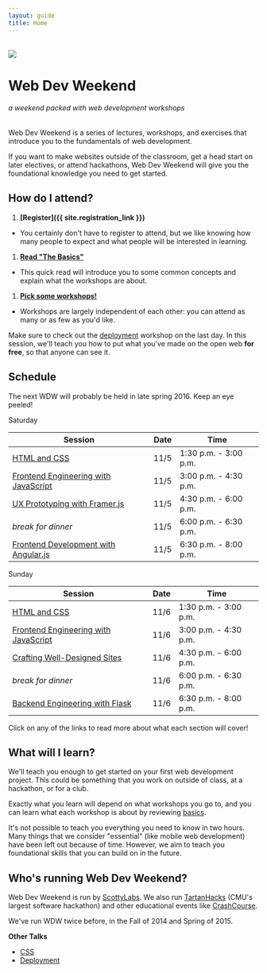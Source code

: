 ```yaml
---
layout: guide
title: Home
---
```


<br>

<img class="hero-logo" src="/wdw/assets/img/logo.svg">

# Web Dev Weekend

###### a weekend packed with web development workshops

Web Dev Weekend is a series of lectures, workshops, and exercises that introduce
you to the fundamentals of web development.

If you want to make websites outside of the classroom, get a head start on later
electives, or attend hackathons, Web Dev Weekend will give you the foundational
knowledge you need to get started.


## How do I attend?

1. __[Register]({{ site.registration_link }})__
  - You certainly don't have to register to attend, but we like knowing how many
    people to expect and what people will be interested in learning.
1. __[Read "The Basics"][basics]__
  - This quick read will introduce you to some common concepts and explain what
    the workshops are about.
1. __[Pick some workshops!](#schedule)__
  - Workshops are largely independent of each other: you can attend as many or
    as few as you'd like.

Make sure to check out the [deployment][deployment] workshop on the last day. In
this session, we'll teach you how to put what you've made on the open web __for
free__, so that anyone can see it.


## Schedule

The next WDW will probably be held in late spring 2016. Keep an eye peeled!

Saturday

| Session                                            | Date | Time                  |
| -------                                            | ---- | ----                  |
| [HTML and CSS][html]                               | 11/5 | 1:30 p.m. - 3:00 p.m. |
| [Frontend Engineering with JavaScript][frontend]   | 11/5 | 3:00 p.m. - 4:30 p.m. |
| [UX Prototyping with Framer.js][framer]            | 11/5 | 4:30 p.m. - 6:00 p.m. |
| *break for dinner*                                 | 11/5 | 6:00 p.m. - 6:30 p.m. |
| [Frontend Development with Angular.js][angular]    | 11/5 | 6:30 p.m. - 8:00 p.m. |


Sunday

| Session                                            | Date | Time                  |
| -------                                            | ---- | ----                  |
| [HTML and CSS][html]                               | 11/6 | 1:30 p.m. - 3:00 p.m. |
| [Frontend Engineering with JavaScript][frontend]   | 11/6 | 3:00 p.m. - 4:30 p.m. |
| [Crafting Well-Designed Sites][design]             | 11/6 | 4:30 p.m. - 6:00 p.m. |
| *break for dinner*                                 | 11/6 | 6:00 p.m. - 6:30 p.m. |
| [Backend Engineering with Flask][backend]          | 11/6 | 6:30 p.m. - 8:00 p.m. |

Click on any of the links to read more about what each section will cover!


## What will I learn?

We'll teach you enough to get started on your first web development project.
This could be something that you work on outside of class, at a hackathon, or
for a club.

Exactly what you learn will depend on what workshops you go to, and you can
learn what each workshop is about by reviewing [basics][basics].

It's not possible to teach you everything you need to know in two hours. Many
things that we consider "essential" (like mobile web development) have been left
out because of time. However, we aim to teach you foundational skills that you
can build on in the future.


## Who's running Web Dev Weekend?

Web Dev Weekend is run by [ScottyLabs](https://scottylabs.org). We also run
[TartanHacks](http://tartanhacks.com/) (CMU's largest software hackathon) and
other educational events like
[CrashCourse](https://scottylabs.org/crashcourse/).

We've run WDW twice before, in the Fall of 2014 and Spring of 2015.

__Other Talks__

- [CSS][css]
- [Deployment][deployment]


[basics]: basics/
[html]: html/
[css]: css/
[design]: design/
[frontend]: frontend/
[backend]: backend/
[deployment]: deployment/
[angular]: angular/
[framer]: framer/
